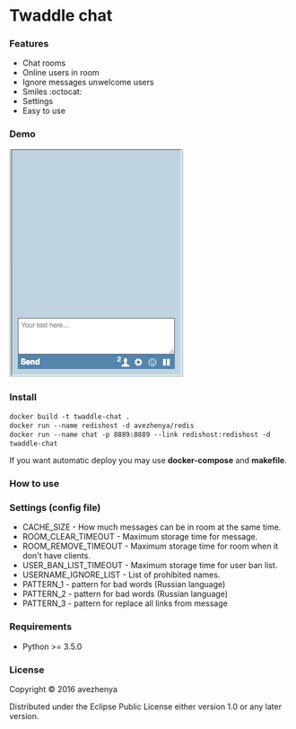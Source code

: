 # Twaddle chat

### Features
* Chat rooms
* Online users in room
* Ignore messages unwelcome users
* Smiles :octocat:
* Settings
* Easy to use

### Demo
![Demo](static/img/demo.gif)

### Install
```
docker build -t twaddle-chat .
docker run --name redishost -d avezhenya/redis
docker run --name chat -p 8889:8889 --link redishost:redishost -d twaddle-chat
```

If you want automatic deploy you may use **docker-compose** and **makefile**.

### How to use


### Settings (config file)
- CACHE_SIZE - How much messages can be in room at the same time.
- ROOM_CLEAR_TIMEOUT - Maximum storage time for message.
- ROOM_REMOVE_TIMEOUT - Maximum storage time for room when it don't have
        clients.
- USER_BAN_LIST_TIMEOUT - Maximum storage time for user ban list.
- USERNAME_IGNORE_LIST - List of prohibited names.
- PATTERN_1 - pattern for bad words (Russian language)
- PATTERN_2 - pattern for bad words (Russian language)
- PATTERN_3 - pattern for replace all links from message

### Requirements
- Python >= 3.5.0

### License
Copyright © 2016 avezhenya

Distributed under the Eclipse Public License either version 1.0 or any later version.